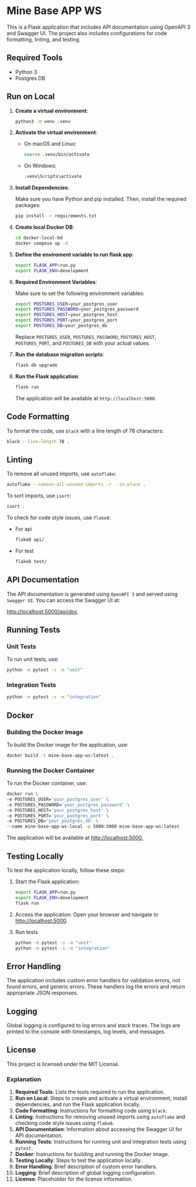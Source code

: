 # Mine Base APP WS

This is a Flask application that includes API documentation using OpenAPI 3 and Swagger UI. The project also includes configurations for code formatting, linting, and testing.

## Required Tools

- Python 3
- Postgres DB

## Run on Local

1. **Create a virtual environment**:

   ```sh
   python3 -m venv .venv
   ```

2. **Activate the virtual environment**:

   - On macOS and Linux:
     ```sh
     source .venv/bin/activate
     ```
   - On Windows:
     ```sh
     .venv\Scripts\activate
     ```

3. **Install Dependencies**:

   Make sure you have Python and pip installed. Then, install the required packages:

   ```sh
   pip install -r requirements.txt
   ```

4. **Create local Docker DB**:

   ```sh
   cd docker-local-bd
   docker compose up -d
   ```

5. **Define the enviroment variable to run flask app**:

   ```sh
   export FLASK_APP=run.py
   export FLASK_ENV=development
   ```

6. **Required Environment Variables**:

    Make sure to set the following environment variables:

    ```sh
    export POSTGRES_USER=your_postgres_user
    export POSTGRES_PASSWORD=your_postgres_password
    export POSTGRES_HOST=your_postgres_host
    export POSTGRES_PORT=your_postgres_port
    export POSTGRES_DB=your_postgres_db
    ```

    Replace `POSTGRES_USER`, `POSTGRES_PASSWORD`, `POSTGRES_HOST`, `POSTGRES_PORT`, and `POSTGRES_DB` with your actual values.

7. **Run the database migration scripts**:

   ```sh
   flask db upgrade
   ```

8. **Run the Flask application**:

   ```sh
   flask run
   ```

   The application will be available at `http://localhost:5000`.

## Code Formatting

To format the code, use `black` with a line length of 78 characters:

```sh
black --line-length 78 .
```

## Linting

To remove all unused imports, use `autoflake`:

```sh
autoflake --remove-all-unused-imports -r --in-place .
```

To sort imports, use `isort`:

```sh
isort .
```

To check for code style issues, use `flake8`:

- For api

  ```sh
  flake8 api/
  ```

- For test
  ```sh
  flake8 test/
  ```

## API Documentation

The API documentation is generated using `OpenAPI 3` and served using `Swagger UI`. You can access the Swagger UI at:

<http://localhost:5000/api/doc>

## Running Tests

### Unit Tests

To run unit tests, use:

```sh
python -m pytest -s -m "unit"
```

### Integration Tests

```sh
python -m pytest -s -m "integration"
```

## Docker

### Building the Docker Image

To build the Docker image for the application, use:

```sh
docker build -t mine-base-app-ws:latest .
```

### Running the Docker Container

To run the Docker container, use:

```sh
docker run \
-e POSTGRES_USER='your_postgres_user' \
-e POSTGRES_PASSWORD='your_postgres_password' \
-e POSTGRES_HOST='your_postgres_host' \
-e POSTGRES_PORT='your_postgres_port' \
-e POSTGRES_DB='your_postgres_db' \
--name mine-base-app-ws-local -p 5000:5000 mine-base-app-ws:latest 
```

The application will be available at
<http://localhost:5000.>

## Testing Locally

To test the application locally, follow these steps:

1. Start the Flask application:

   ```sh
   export FLASK_APP=run.py
   export FLASK_ENV=development
   flask run
   ```

2. Access the application: Open your browser and navigate to <http://localhost:5000>.

3. Run tests

   ```sh
   python -m pytest -s -m "unit"
   python -m pytest -s -m "integration"
   ```

## Error Handling

The application includes custom error handlers for validation errors, not found errors, and generic errors. These handlers log the errors and return appropriate JSON responses.

## Logging

Global logging is configured to log errors and stack traces. The logs are printed to the console with timestamps, log levels, and messages.

## License

This project is licensed under the MIT License.

### Explanation

1. **Required Tools**: Lists the tools required to run the application.
2. **Run on Local**: Steps to create and activate a virtual environment, install dependencies, and run the Flask application locally.
3. **Code Formatting**: Instructions for formatting code using `black`.
4. **Linting**: Instructions for removing unused imports using `autoflake` and checking code style issues using `flake8`.
5. **API Documentation**: Information about accessing the Swagger UI for API documentation.
6. **Running Tests**: Instructions for running unit and integration tests using `pytest`.
7. **Docker**: Instructions for building and running the Docker image.
8. **Testing Locally**: Steps to test the application locally.
9. **Error Handling**: Brief description of custom error handlers.
10. **Logging**: Brief description of global logging configuration.
11. **License**: Placeholder for the license information.
